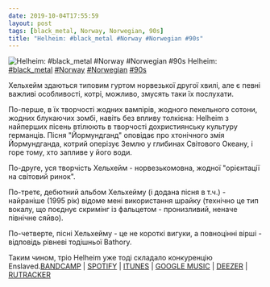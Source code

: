 ```yaml
---
date: 2019-10-04T17:55:59
layout: post
tags: [black_metal, Norway, Norwegian, 90s]
title: "Helheim: #black_metal #Norway #Norwegian #90s"
---
```

![Helheim: #black_metal #Norway #Norwegian #90s](/assets/photos/photo_752@04-10-2019_17-55-59.jpg)
Helheim: [#black_metal](/tags/#black_metal) [#Norway](/tags/#Norway) [#Norwegian](/tags/#Norwegian) [#90s](/tags/#90s)

Хельхейм здаються типовим гуртом норвезької другої хвилі, але є певні важливі особливості, котрі, можливо, змусять таки їх послухати.

По-перше, в їх творчості жодних вампірів, жодного пекельного сотони, жодних блукаючих зомбі, навіть без впливу толкієна: Helheim з найперших пісень втілюють в творчості дохристиянську культуру германців. Пісня &quot;Йормундганд&quot; оповідає про хтонічного змія Йормундганда, котрий оперізує Землю у глибинах Світового Океану, і горе тому, хто запливе у його води.

По-друге, уся творчість Хельхейм - норвезькомовна, жодної &quot;орієнтації на світовий ринок&quot;.

По-третє, дебютний альбом Хельхейму (і додана пісня в т.ч.) - найраніше (1995 рік) відоме мені використання шрайку (технічно це тип вокалу, що поєднує скримінг із фальцетом - пронизливий, неначе північне сяйво).

По-четверте, пісні Хельхейму - це не короткі вигуки, а повноцінні вірші - відповідь рівневі тодішньої Bathory.

Таким чином, тріо Helheim уже тоді складало конкуренцію Enslaved.[BANDCAMP](https://helheim.bandcamp.com/album/jormundgand) | [SPOTIFY](https://open.spotify.com/album/7FORhgqt3hTfirVJDcWDv5) | [ITUNES](https://music.apple.com/us/album/jormundgand/1070443594) | [GOOGLE MUSIC](https://play.google.com/music/m/Bmp3df3eglbcf2nyyfn5sl6jwee?t=Jormundgand_-_Helheim) | [DEEZER](https://www.deezer.com/album/78032712?utm_source=deezer&amp;utm_content=album-78032712&amp;utm_term=1601611822_1570200895&amp;utm_medium=web) | [RUTRACKER](https://rutracker.org/forum/viewtopic.php?t=3117910)
